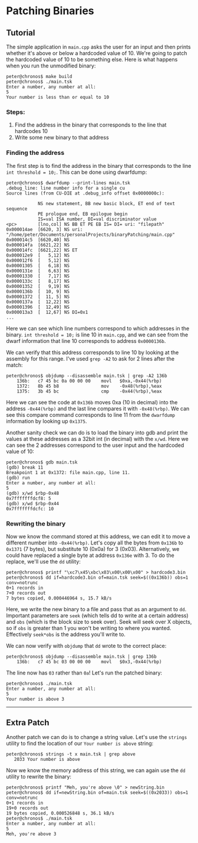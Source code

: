 # Patching Binaries

## Tutorial

The simple application in `main.cpp` asks the user for an input and then prints whether it's above or below a hardcoded value of 10.
We're going to patch the hardcoded value of 10 to be something else. Here is what happens when you run the unmodified binary:

```
peter@chronos$ make build
peter@chronos$ ./main.tsk
Enter a number, any number at all:
5
Your number is less than or equal to 10
```

### Steps:

1. Find the address in the binary that corresponds to the line that hardcodes 10
1. Write some new binary to that address

### Finding the address

The first step is to find the address in the binary that corresponds to the line `int threshold = 10;`. This can be done using dwarfdump:

```
peter@chronos$ dwarfdump --print-lines main.tsk
.debug_line: line number info for a single cu
Source lines (from CU-DIE at .debug_info offset 0x0000000c):

            NS new statement, BB new basic block, ET end of text sequence
            PE prologue end, EB epilogue begin
            IS=val ISA number, DI=val discriminator value
<pc>        [lno,col] NS BB ET PE EB IS= DI= uri: "filepath"
0x000014ae  [6620, 3] NS uri: "/home/peter/Documents/personalProjects/binaryPatching/main.cpp"
0x000014c5  [6620,40] NS
0x000014fa  [6621,22] NS
0x000014fc  [6621,22] NS ET
0x000012e9  [   5,12] NS
0x000012f6  [   5,12] NS
0x00001305  [   6,18] NS
0x0000131e  [   6,63] NS
0x00001330  [   7,17] NS
0x0000133c  [   8,17] NS
0x00001352  [   9,19] NS
0x0000136b  [  10, 9] NS
0x00001372  [  11, 5] NS
0x0000137a  [  12,22] NS
0x00001396  [  12,49] NS
0x000013a3  [  12,67] NS DI=0x1
...
```

Here we can see which line numbers correspond to which addresses in the binary. `int threshold = 10;` is line 10 in `main.cpp`, and we can see from the dwarf information that line 10 corresponds to address `0x0000136b`.

We can verify that this address corresponds to line 10 by looking at the assembly for this range. I've used `grep -A2` to ask for 2 lines after the match:

```
peter@chronos$ objdump --disassemble main.tsk | grep -A2 136b
    136b:	c7 45 bc 0a 00 00 00 	movl   $0xa,-0x44(%rbp)
    1372:	8b 45 b8             	mov    -0x48(%rbp),%eax
    1375:	3b 45 bc             	cmp    -0x44(%rbp),%eax
```

Here we can see the code at `0x136b` moves 0xa (10 in decimal) into the address `-0x44(%rbp)` and the last line compares it with `-0x48(%rbp)`. We can see this compare command corresponds to line 11 from the `dwarfdump` information by looking up `0x1375`.

Another sanity check we can do is to load the binary into gdb and print the values at these addresses as a 32bit int (in decimal) with the `x/wd`. Here we can see the 2 addresses correspond to the user input and the hardcoded value of 10:

```
peter@chronos$ gdb main.tsk
(gdb) break 11
Breakpoint 1 at 0x1372: file main.cpp, line 11.
(gdb) run
Enter a number, any number at all:
5
(gdb) x/wd $rbp-0x48
0x7fffffffdcf8:	5
(gdb) x/wd $rbp-0x44
0x7fffffffdcfc:	10
```

### Rewriting the binary

Now we know the command stored at this address, we can edit it to move a different number into `-0x44(%rbp)`. Let's copy all the bytes from `0x136b` to `0x1371` (7 bytes), but substitute 10 (0x0a) for 3 (0x03). Alternatively, we could have replaced a single byte at address `0x136e` with 3. To do the replace, we'll use the `dd` utility:

```
peter@chronos$ printf "\xc7\x45\xbc\x03\x00\x00\x00" > hardcode3.bin
peter@chronos$ dd if=hardcode3.bin of=main.tsk seek=$((0x136b)) obs=1 conv=notrunc
0+1 records in
7+0 records out
7 bytes copied, 0.000446964 s, 15.7 kB/s
```

Here, we write the new binary to a file and pass that as an argument to `dd`. Important parameters are `seek` (which tells dd to write at a certain address) and `obs` (which is the block size to seek over). Seek will seek over X objects, so if `obs` is greater than 1 you won't be writing to where you wanted. Effectively `seek*obs` is the address you'll write to.

We can now verify with `objdump` that `dd` wrote to the correct place:

```
peter@chronos$ objdump --disassemble main.tsk | grep 136b
    136b:	c7 45 bc 03 00 00 00 	movl   $0x3,-0x44(%rbp)
```

The line now has `03` rather than `0a`! Let's run the patched binary:

```
peter@chronos$ ./main.tsk 
Enter a number, any number at all:
5
Your number is above 3
```

-----------------

## Extra Patch

Another patch we can do is to change a string value. Let's use the `strings` utility to find the location of our `Your number is above` string:

```
peter@chronos$ strings -t x main.tsk | grep above
   2033 Your number is above
```

Now we know the memory address of this string, we can again use the `dd` utility to rewrite the binary:

```
peter@chronos$ printf "Meh, you're above \0" > newString.bin
peter@chronos$ dd if=newString.bin of=main.tsk seek=$((0x2033)) obs=1 conv=notrunc
0+1 records in
19+0 records out
19 bytes copied, 0.000526848 s, 36.1 kB/s
peter@chronos$ ./main.tsk
Enter a number, any number at all:
5
Meh, you're above 3
```
